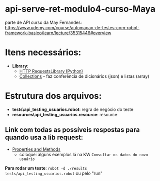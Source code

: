 # api-serve-ret-modulo4-curso-Maya
parte de API curso da May Fernandes: https://www.udemy.com/course/automacao-de-testes-com-robot-framework-basico/learn/lecture/35315446#overview


# Itens necessários:
- **Library**: 
    - [HTTP RequestsLibrary (Python)](https://github.com/MarketSquare/robotframework-requests#readme)
    - [Collections](https://robotframework.org/robotframework/latest/libraries/Collections.html) - faz conferência de dicionários (json) e listas (array)


# Estrutura dos arquivos:
- **tests\api_testing_usuarios.robot**: regra de negócio do teste
- **resources\api_testing_usuarios.resource**: resource

## Link com todas as possíveis respostas para quando usa a lib request:
- [Properties and Methods](https://www.w3schools.com/python/ref_requests_response.asp)
    - coloquei alguns exemplos lá na KW `Consultar os dados do novo usuário`

**Para rodar um teste**: `robot -d ./results tests/api_testing_usuarios.robot` ou pelo "run"